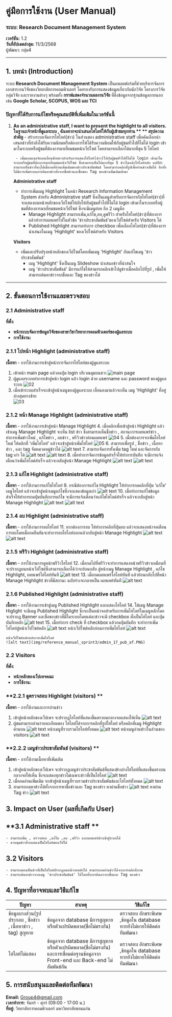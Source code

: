 
# **คู่มือการใช้งาน (User Manual)**

### **ระบบ: Research Document Management System**

**เวอร์ชัน:** 1.2\
**วันที่อัปเดตล่าสุด:** 11/3/2568\
ผู้พัฒนา: กลุ่ม4

---

## **1. บทนำ (Introduction)**

ระบบ **Research Document Management System** เป็นแพลตฟอร์มที่ช่วยบริหารจัดการเอกสารงานวิจัยของวิทยาลัยการคอมพิวเตอร์ โดยรองรับการแสดงข้อมูลเกี่ยวกับนักวิจัย โครงการวิจัย กลุ่มวิจัย และรายงานต่างๆ พร้อมทั้ง **กราฟแสดงจำนวนผลงานวิจัย** ที่ดึงข้อมูลจากฐานข้อมูลภายนอก เช่น **Google Scholar, SCOPUS, WOS และ TCI**

### **ปัญหาที่ได้รับการแก้ไขหรือคุณสมบัติที่เพิ่มเติมในเวอร์ชันนี้**

1. **As an administrative staff, I want to present the highlight to all visitors.**
   **ในฐานะเจ้าหน้าที่ดูแลระบบ , ฉันอยากจะนำเสนอไฮไลท์ให้กับผู้เข้าชมทุกท่าน **
   ** สรุปความสำคัญ**
        - สร้างระบบจัดการไฮไลท์(ข่าว) ในส่วนของ  administrative staff เพื่อคัดเลือกนำเสนอข่าวที่กำลังได้รับความนิยมหรือต้องการให้ได้รับความนิยมให้กับผู้ชมทั่วไปที่ไม่ได้ login เข้ามาในระบบหรือผู้ชมที่ต้องการมาเยี่ยมชมหน้าเว็ปไซต์ โดยสามารถเลือกได้มากที่สุด 5 ไฮไลท์
  
        - เพิ่มแบนเนอร์แบบเลื่อนซ้ายขวาสำหรับการแสดงไฮไลท์(ข่าว)ให้กับผู้ชมทั่วไปที่ไม่ได้ login เข้ามาในระบบหรือผู้ชมที่ต้องการมาเยี่ยมชมหน้าเว็ปไซต์ ซึ่งสามารถเห็นได้มากที่สุด 5 ข่าวในหน้าไฮไลท์หลัก แต่ก็ยังสามารถเห็นข่าวอื่นๆได้เมื่อกดที่อ่านเพิ่มเติมของข่าวประชาสัมพันธ์ โดยสามารถคลิกที่รูปเพื่ออ่านข่าวเต็มได้ อีกทั้งได้มีการเพิ่มระบบการค้นหาข่าวทั้งจากชื่อข่าวและชื่อของ Tag ของข่าวเพิ่มเติมเข้ามา
  
    **Administrative staff**
   - ทำการเพิ่มเมนู Highlight ในหน้า Research Information Management System สำหรับ Administrative staff ซึ่งเป็นเมนูสำหรับการจัดการกับไฮไลท์(ข่าว)ที่จะแสดงบนหน้าหลักของเว็ปไซต์ให้กับให้กับผู้ชมทั่วไปที่ไม่ได้ login เข้ามาในระบบหรือผู้ชมที่ต้องการมาเยี่ยมชมหน้าเว็ปไซต์ ซึ่งจะมีเมนูย่อย อีก 2 เมนูคือ
     - Manage Highlight
        สามารถเพิ่ม,แก้ไข,ลบ,ดูพรีวิว สำหรับไฮไลท์(ข่าว)ที่ต้องการแล้วทำการเผยแพร่ไปในหัวข้อ 'ข่าวประชาสัมพันธ์'ของเว็ปไซต์สำหรับ Visitors ได้
     - Published Highlight 
        สามารถทำการ checkbox เพื่อเลือกไฮไลท์(ข่าว)ที่ต้องการนำเสนอในเมนู 'Highlight' ของเว็ปไซต์สำหรับ Visitors
  
    **Visitors**
    - เพิ่มและปรับปรุงหน้าหลักของเว็ปไซต์โดยเพิ่มเมนู 'Highlight' กับแก้ไขเมนู 'ข่าวประชาสัมพันธ์' 
      - เมนู 'Highlight' ซึ่งเป็นเมนู Slideshow นำเสนอข่าวที่น่าสนใจ
      - เมนู 'ข่าวประชาสัมพันธ์' มีการแก้ไขให้สามารถคลิกเข้าไปดูข่าวเมื่อคลิกไปที่รูป , เพิ่มให้สามารถค้นหาข่าวจากชื่อและ Tag ของข่าวได้


---

## **2. ขั้นตอนการใช้งานและตรวจสอบ**

### **2.1 Administrative staff**
**ที่ตั้ง:**

- **หน้าระบบจัดการข้อมูลวิจัยของสาขาวิชาวิทยาการคอมพิวเตอร์ของผู้แลระบบ**
- **การใช้งาน:**
### **2.1.1 ไปหน้า Highlight (administrative staff)**
**เนื้อหา** - การใช้งานการเข้าสู่หน้าการจัดการไฮไลท์ของผู้ดูแลระบบ

1. เข้าหน้า main page แล้วกดปุ่ม login บริเวณมุมบนขวา
   ![main page](img/reference_manual_sprint3/admin_1_mainpage.PNG)
2. ผู้ดูแลลระบบทำการเข้าสู่หน้า login แล้ว login ด้วย username และ password ของผู้ดูแลระบบ
   ![02](img/reference_manual_sprint3/admin_2_login'.PNG)
3. เมื่อเข้าระบบสำเร็จจะเข้าสู่หน้าเมนูของผู้ดูแลระบบ เลื่อนลงมาแล้วจะเห็น เมนู 'Highlight' ที่อยู่ล่างสุดทางซ้าย \
   ![03](img/reference_manual_sprint3/admin_3_tohighlight.PNG)

### **2.1.2 หน้า Manage Highlight (administrative staff)**
**เนื้อหา** - การใช้งานการเข้าสู่หน้า Manage Highlight
4. เมื่อคลิกเพื่อเข้าสู่หน้า Highlight แล้วเข้าเมนู Manage Highlight จะเห็น list ข่าว ซึ่งสามารถเห็นชื่อข่าว , สถานะการเผยแพร่ข่าว , ทำการเพิ่มข่าวใหม่ , แก้ไขข่าว , ลบข่าว , พรีวิวข่าวก่อนเผยแพร่
   ![04](img/reference_manual_sprint3/admin_4_manage.PNG)
5. เมื่อต้องการจะเพิ่มไฮไลท์ใหม่ ให้คลิกที่ 'เพิ่มไฮไลท์' แล้วจะเข้าสู่หน้าเพิ่มไฮไลท์
    ![05](img/reference_manual_sprint3/admin_5_add.PNG)
6. สามารถเพื่อรูป , ชื่อข่าว , เนื้อหาข่าว , และ tag จัดหมวดหมู่ข่าวได้ 
   ![alt text](img/reference_manual_sprint3/admin_6_addhi_2.PNG)
7. สามารถจัดการทั้งเพิ่ม tag ใหม่ และจัดการกับ tag เก่า ได้ 
    ![alt text](img/reference_manual_sprint3/admin_7_addtag_1.PNG)
    ![alt text](img/reference_manual_sprint3/admin_8_addtag_2.PNG)
8.  เมื่อทำการจัดการข้อมูลสำเร็จให้ทำการบันทึก จะมีการแจ้งเตือนว่าเพิ่มไฮไลต์สำเร็จ แล้วจะกลับสู่หน้า Manage Highlight 
    ![alt text](img/reference_manual_sprint3/admin_9_save.PNG)
    ![alt text](img/reference_manual_sprint3/admin_10_manage.PNG)

### **2.1.3 แก้ไข Highlight (administrative staff)**
**เนื้อหา** - การใช้งานการแก้ไขไฮไลท์
9.  กรณีต้องการแก้ไข Highlight ให้ทำการกดคลิกที่ปุ่ม 'แก้ไข' เมนูไฮไลท์ แล้วจะเข้าสู่หน้าเมนูแก้ไขซึ่งจะแสดงข้อมูลเก่า
    ![alt text](img/reference_manual_sprint3/admin_11_edit.PNG)
10. เมื่อทำการแก้ไขข้อมูลสำเร็จให้ทำการกดปุ่มบันทึกการแก้ไข จะมีการแจ้งเตือนว่าเเก้ไขไฮไลต์สำเร็จ แล้วจะกลับสู่หน้า Manage Highlight 
    ![alt text](img/reference_manual_sprint3/admin_11_edit2.PNG)
    ![alt text](img/reference_manual_sprint3/admin_11_edit3.PNG)

### **2.1.4 ลบ Highlight (administrative staff)**
**เนื้อหา** - การใช้งานการลบไฮไลท์
11. หากต้องการลบ ให้ทำการคลิกที่ปุ่มลบ แล้วจะแสดงหน้าจอเตือนการลบโดยเมื่อกดยืนยันจะทำการลบไฮไลท์ออกแล้วกลับสู่หน้า Manage Highlight 
    ![alt text](img/reference_manual_sprint3/admin_12_del.PNG)
    ![alt text](img/reference_manual_sprint3/admin_13_del2.PNG)

### **2.1.5 พรีวิว Highlight (administrative staff)**
**เนื้อหา** - การใช้งานการดูหน้าพรีวิวไฮไลท์
12. เมื่อกดไปที่พรีวิวจะทำการแสดงหน้าพรีวิวข่าวเหมือนที่จะปรากฏบนหน้าเว็ปไซต์ซึ่งสามารถเลือกได้ว่าจะย้อนกลับ สู่หน้าเมนู Manage Highlight , แก้ไข Highlight, เผยแพร่ไฮไลท์ทันที
    ![alt text](img/reference_manual_sprint3/admin_14_high.PNG)
13. เมื่อกดเผยแพร่ไฮไลท์ทันที แล้วย้อนกลับไปที่หน้า Manage Highlight ข่าวที่มีสถานะ ฉบับร่างจะกลายเป็น เผยแพร่ทันที 
    ![alt text](img/reference_manual_sprint3/admin_15_high.PNG)

### **2.1.6 Published Highlight (administrative staff)**
**เนื้อหา** - การใช้งานการเข้าสู่เมนู Published Highlight และแสดงไฮไลท์
14. ใต้เมนู Manage Higlight จะมีเมนู Published Highlight ซึ่งจะเป็นหน้าจอสำหรับการเพิ่มไฮไลท์ในเมนูหลักโดยจะปรากฏ Banner และชื่อของข่าวที่มีในระบบโดยแต่ละข่าวจะมี checkbox ตั้งเป็นไฮไลท์  และปุ่มบันทึกหลัก 
    ![alt text](img/reference_manual_sprint3/admin_16_pub.PNG)
15. เมื่อทำการ check ที่ checkbox แล้วกดปุ่มบันทึก จะทำการเพิ่มไฮไลท์สู่หน้าเว็ปไซต์หลัก 
    ![alt text](img/reference_manual_sprint3/admin_16_pub_up.PNG)
    หน้าเว็ปไซต์หลักก่อนการเพิ่มไฮไลท์
    ![alt text](img/reference_manual_sprint3/admin_16_pub_up.PNG)

    หน้าเว็ปไซต์หลักหลังการเพิ่มไฮไลท์
    ![alt text](img/reference_manual_sprint3/admin_17_pub_af.PNG)

### **2.2 Visitors**


**ที่ตั้ง:**

- **หน้าหลักของเว็ปเพจคณะ**
- **การใช้งาน:**

### **2.2.1 ดูตรวจสอบ Highlight (visitors) **
**เนื้อหา** - การใช้งานและการอ่านข่าว
1. เข้าสู่หน้าหลักของเว็ปเพจ จะปรากฏไฮไลท์ที่แสดงขึ้นตรงบนกลางจอแสดงให้เห็น
   ![alt text](img/reference_manual_sprint3/visitors_1_mainpage.PNG)
2. ผู้ชมสามารถอ่านรายละเอียดของ ไฮไลท์ได้จากการคลิกที่รูปไฮไลท์ หรือคลิกที่เมนู Highlight ด้านบน 
   ![alt text](img/reference_manual_sprint3/visitors_2_mainpage.PNG)
   หน้าเมนูที่รวบรวมไฮไลท์ทั้งหมด 
   ![alt text](img/reference_manual_sprint3/visitors_3_allhightlight.PNG)
   หน้าเมนูอ่านข่าวในส่วนของ visitors 
   ![alt text](img/reference_manual_sprint3/visitors_4_inspect.PNG)

### **2.2.2 เมนูข่าวประชาสัมพันธ์ (visitors) **
**เนื้อหา** - การใช้งานเนื้อหาที่เพิ่มเติม
1. เข้าสู่หน้าหลักของเว็ปเพจ จะปรากฏเมนูข่าวประชาสัมพันธ์ที่แสดงข้างล่างไฮไลท์ที่แสดงขึ้นตรงบนกลางจอให้เห็น ซึ่งจะแสดงทุกข่าวไม่เฉพาะข่าวที่เป็นไฮไลท์
   ![alt text](img/reference_manual_sprint3/visitors_1_mainpage.PNG)
2. เมื่อกดอ่านเพิ่มเติม จะเข้าสู่หน้าเมนูที่รวบรวมข่าวประชาสัมพันธ์และไฮไลท์ทั้งหมด 
   ![alt text](img/reference_manual_sprint3/visitors_3_allhightlight.PNG)
3. สามารถกดหาข่าวได้ทั้งจากการหาชื่อข่าวและ Tag ของข่าว 
   หาผ่านชื่อข่าว
   ![alt text](img/reference_manual_sprint3/visitors_5_search_name.PNG)
   หาผ่าน Tag ข่าว
   ![alt text](img/reference_manual_sprint3/visitors_6_search_tag.PNG)

## **3. Impact on User (ผลที่เกิดกับ User)**
## **3.1 Administrative staff **
    - สามารถเพิ่ม , ตรวจสอบ ,แก้ไข ,ลบ ,พรีวิว และเผยแพร่ข่าวเข้าสู่ระบบได้
    - ควบคุมข่าวที่จะแสดงเป็นไฮไลท์ของเว็ปได้
## **3.2 Visitors**
    - สามารถมองเห็นข่าวที่เป็นไฮไลท์ปรากฏบนหน้าจอหลักได้ สามารถกดอ่านข่าวได้จากการคลิกที่ภาพ
    - สามารถค้นหาข่าวจากเมนู 'ข่าวประชาสัมพันธ์' ได้โดยทั้งการค้นหาจากชื่อและ Tag ของข่าว


## **4. ปัญหาที่อาจพบและวิธีแก้ไข**

| ปัญหา                          | สาเหตุ                    | วิธีแก้ไข                                           |
| ------------------------------ | ------------------------- | --------------------------------------------------- |
|ข้อมูลบางส่วน(รูปประกอบ , ชื่อข่าว , เนื้อหาข่าว , tag) สูญหาย | ข้อมูลจาก database มีการสูญหายหรือตัวแปรผิดพลาด(ชื่อไม่ตรงกัน) | ตรวจสอบ อักขระพิเศษ ,ข้อมูลใน database หากยังไม่หายให้ติดต่อทีมพัฒนา |
|ไฮไลท์ไม่แสดง | ข้อมูลจาก database มีการสูญหายหรือตัวแปรผิดพลาด(ชื่อไม่ตรงกัน) และการเชื่อมต่อฐานข้อมูลจาก Front-end และ Back-end ไม่สัมพันธ์กัน | ตรวจสอบ อักขระพิเศษ ,ข้อมูลใน database หากยังไม่หายให้ติดต่อทีมพัฒนา |




## **5. การสนับสนุนและติดต่อทีมพัฒนา**

**Email:** [Group4@gmail.com](mailto\:support@kku.ac.th)\
**เวลาทำการ:** จันทร์ - ศุกร์ (09:00 - 17:00 น.)\
**ที่อยู่:** วิทยาลัยการคอมพิวเตอร์ มหาวิทยาลัยขอนแก่น


